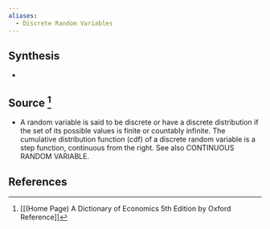 ```yaml
---
aliases:
  - Discrete Random Variables
---
```

## Synthesis
- 
## Source [^1]
- A random variable is said to be discrete or have a discrete distribution if the set of its possible values is finite or countably infinite. The cumulative distribution function (cdf) of a discrete random variable is a step function, continuous from the right. See also CONTINUOUS RANDOM VARIABLE.
## References

[^1]: [[(Home Page) A Dictionary of Economics 5th Edition by Oxford Reference]]